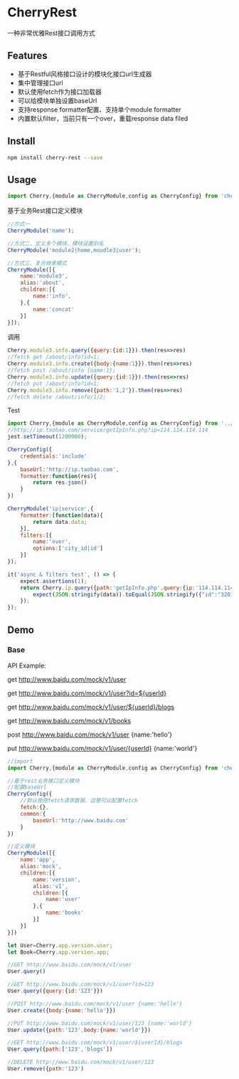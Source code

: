 
# CherryRest
一种非常优雅Rest接口调用方式
## Features

- 基于Restful风格接口设计的模块化接口url生成器
- 集中管理接口url
- 默认使用fetch作为接口加载器
- 可以给模块单独设置baseUrl 
- 支持response formatter配置、支持单个module formatter
- 内置默认filter，当前只有一个over，重载response data filed


## Install

```bash
npm install cherry-rest --save
```

## Usage

```jsx
import Cherry,{module as CherryModule,config as CherryConfig} from 'cherry-rest'
```

基于业务Rest接口定义模块

```jsx
//方式一
CherryModule('name');

//方式二、定义多个模块、模块设置别名
CherryModule('module2|home,moudle3|user');

//方式三、复合继承模式
CherryModule([{
    name:'module3',
    alias:'about',
    children:[{
        name:'info',
    },{
        name:'concat'
    }]
}]);
```

调用

```jsx
Cherry.module3.info.query({query:{id:1}}).then(res=>res)
//fetch get /about/info?id=1;
Cherry.module3.info.create({body:{name:1}}).then(res=>res)
//fetch post /about/info {name:1};
Cherry.module3.info.update({query:{id:1}}).then(res=>res)
//fetch put /about/info?id=1;
Cherry.module3.info.remove({path:'1,2'}).then(res=>res)
//fetch delete /about/info/1/2;
```

Test

```js
import Cherry,{module as CherryModule,config as CherryConfig} from '../dist/index.js'
//http://ip.taobao.com/service/getIpInfo.php?ip=114.114.114.114
jest.setTimeout(1200000);

CherryConfig({
    credentials:'include'
},{
    baseUrl:'http://ip.taobao.com',
    formatter:function(res){
        return res.json()
    }
})

CherryModule('ip|service',{
    formatter:[function(data){
        return data.data;
    }],
    filters:[{
        name:'over',
        options:['city_id|id']
    }]
});

it('async & filters test', () => {
    expect.assertions(1);
    return Cherry.ip.query({path:'getIpInfo.php',query:{ip:'114.114.114.114'}}).then(data => {
        expect(JSON.stringify(data)).toEqual(JSON.stringify({"id":"320100"}))
    });
});
```

## Demo

### Base

API Example:

get http://www.baidu.com/mock/v1/user

get http://www.baidu.com/mock/v1/user?id=${userId}

get http://www.baidu.com/mock/v1/user/${userId}/blogs

get http://www.baidu.com/mock/v1/books

post http://www.baidu.com/mock/v1/user {name:'hello'}

put http://www.baidu.com/mock/v1/user/{userId} {name:'world'}

```javascript
//import
import Cherry,{module as CherryModule,config as CherryConfig} from 'cherry-rest'

//基于rest业务接口定义模块
//配置baseUrl
CherryConfig({
    //默认使用fetch请求数据、这里可以配置fetch
    fetch:{},
    common:{
        baseUrl:'http://www.baidu.com'
    }
})

//定义模块
CherryModule([{
    name:'app',
    alias:'mock',
    children:[{
        name:'version',
        alias:'v1',
        children:[{
            name:'user'
        },{
            name:'books'
        }]
    }]
}])

let User=Cherry.app.version.user;
let Book=Cherry.app.version.app;

//GET http://www.baidu.com/mock/v1/user
User.query()

//GET http://www.baidu.com/mock/v1/user?id=123
User.query({query:{id:'123'}})

//POST http://www.baidu.com/mock/v1/user {name:'hello'}
User.create({body:{name:'hello'}})

//PUT http://www.baidu.com/mock/v1/user/123 {name:'world'}
User.update({path:'123',body:{name:'world'}})

//GET http://www.baidu.com/mock/v1/user/${userId}/blogs
User.query({path:['123','blogs'])

//DELETE http://www.baidu.com/mock/v1/user/123
User.remove({path:'123')


```





